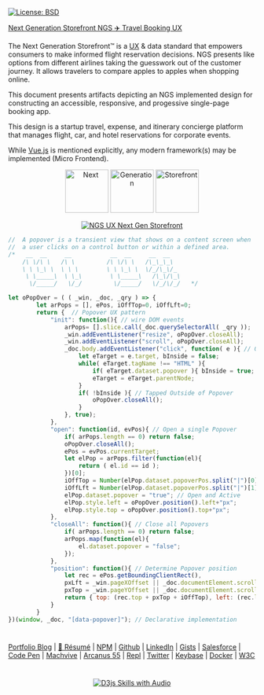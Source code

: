 
[![License: BSD](https://badgen.net/badge/license/BSD/orange)](https://opensource.org/licenses/BSD-3-Clause)

[Next Generation Storefront NGS ✈️ Travel Booking UX](https://neodigm.github.io/Next-Generation-Storefront-NGS/NGS_VUE_UML_Scott_C_Krause_2020.pdf)

The Next Generation Storefront™ is a [UX](https://thescottkrause.com/categories/ux/) & data standard that empowers consumers to make informed flight reservation decisions. NGS presents like options from different airlines taking the guesswork out of the customer journey. It allows travelers to compare apples to apples when shopping online.

This document presents artifacts depicting an NGS implemented design for constructing an accessible, responsive, and progessive single-page booking app.

This design is a startup travel, expense, and itinerary concierge platform that manages flight, car, and hotel reservations for corporate events.

While [Vue.js](https://github.com/neodigm/Next-Generation-Storefront-NGS/tree/gh-pages/vue) is mentioned explicitly, any modern framework(s) may be implemented (Micro Frontend).

<p align="center">
<img src="https://neodigm.github.io/vivid_vector_alphabet/wasm/vvn.svg" width="88" alt="Next">
<img src="https://neodigm.github.io/vivid_vector_alphabet/wasm/vvg.svg" width="88" alt="Generation">
<img src="https://neodigm.github.io/vivid_vector_alphabet/wasm/vvs.svg" width="88" alt="Storefront">
</p>

<p align="center">
  <a target="_blank" href="https://neodigm.github.io/Next-Generation-Storefront-NGS/NGS_VUE_UML_Scott_C_Krause_2020.pdf">
  <img src="https://neodigm.github.io/Next-Generation-Storefront-NGS/next_generation_storefront_ux_scott_krause.webp" title="NGS UX Next Gen Storefront">
  </a>
</p>

```javascript
//  A popover is a transient view that shows on a content screen when
//  a user clicks on a control button or within a defined area.
/*   __  __     __           __  __     __  __    
    /\ \/\ \   /\ \         /\ \/\ \   /\_\_\_\   
    \ \ \_\ \  \ \ \        \ \ \_\ \  \/_/\_\/_  
     \ \_____\  \ \_\        \ \_____\   /\_\/\_\ 
      \/_____/   \/_/         \/_____/   \/_/\/_/   */

let oPopOver = ( ( _win, _doc, _qry ) => {
        let arPops = [], ePos, iOffTop=0, iOffLft=0;
        return {  // Popover UX pattern
            "init": function(){ // wire DOM events
                arPops= [].slice.call(_doc.querySelectorAll( _qry ));
                _win.addEventListener("resize", oPopOver.closeAll);
                _win.addEventListener("scroll", oPopOver.closeAll); 
                _doc.body.addEventListener("click", function( e ){ // Outside Click
                    let eTarget = e.target, bInside = false;
                    while( eTarget.tagName !== "HTML" ){
                        if( eTarget.dataset.popover ){ bInside = true; break; }
                        eTarget = eTarget.parentNode;
                    }
                    if( !bInside ){ // Tapped Outside of Popover
                        oPopOver.closeAll();
                    }
                }, true);
            },
            "open": function(id, evPos){ // Open a single Popover
                if( arPops.length == 0) return false;
                oPopOver.closeAll();
                ePos = evPos.currentTarget;
                let elPop = arPops.filter(function(el){
                    return ( el.id == id );
                })[0];
                iOffTop = Number(elPop.dataset.popoverPos.split("|")[0]);
                iOffLft = Number(elPop.dataset.popoverPos.split("|")[1]);
                elPop.dataset.popover = "true"; // Open and Active
                elPop.style.left = oPopOver.position().left+"px";
                elPop.style.top = oPopOver.position().top+"px";
            },
            "closeAll": function(){ // Close all Popovers
                if( arPops.length == 0) return false;
                arPops.map(function(el){
                    el.dataset.popover = "false";
                });
            },
            "position": function(){ // Determine Popover position
                let rec = ePos.getBoundingClientRect(),
                pxLft = _win.pageXOffset || _doc.documentElement.scrollLeft,
                pxTop = _win.pageYOffset || _doc.documentElement.scrollTop;
                return { top: (rec.top + pxTop + iOffTop), left: (rec.left + pxLft + iOffLft) }
            }
        }
})(window, _doc, "[data-popover]"); // Declarative implementation
```

#
[Portfolio Blog](https://www.theScottKrause.com) |
[🚀 Résumé](https://thescottkrause.com/Arcanus_Scott_C_Krause_2020.pdf) |
[NPM](https://www.npmjs.com/~neodigm) |
[Github](https://github.com/neodigm) |
[LinkedIn](https://www.linkedin.com/in/neodigm55/) |
[Gists](https://gist.github.com/neodigm?direction=asc&sort=created) |
[Salesforce](https://trailblazer.me/id/skrause) |
[Code Pen](https://codepen.io/neodigm24) |
[Machvive](https://machvive.com/) |
[Arcanus 55](https://www.arcanus55.com/) |
[Repl](https://repl.it/@neodigm) |
[Twitter](https://twitter.com/neodigm24) |
[Keybase](https://keybase.io/neodigm) |
[Docker](https://hub.docker.com/u/neodigm) |
[W3C](https://www.w3.org/users/123844)
#
 
<p align="center">
  <a target="_blank" href="https://thescottkrause.com/d3_datavis_skills.html">
  <img src="https://repository-images.githubusercontent.com/178555357/2b6ad880-7aa0-11ea-8dde-63e70187e3e9" title="D3js Skills with Audio">
  </a>
</p>
